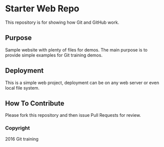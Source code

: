 # Starter Web Repo

This repository is for showing how Git and GitHub work.

## Purpose

Sample website with plenty of files for demos. The main purpose is to provide simple examples for Git training demos.

## Deployment

This is a simple web project, deployment can be on any web server or even local file system.

## How To Contribute

Please fork this repository and then issue Pull Requests for review. 

### Copyright
2016 Git training